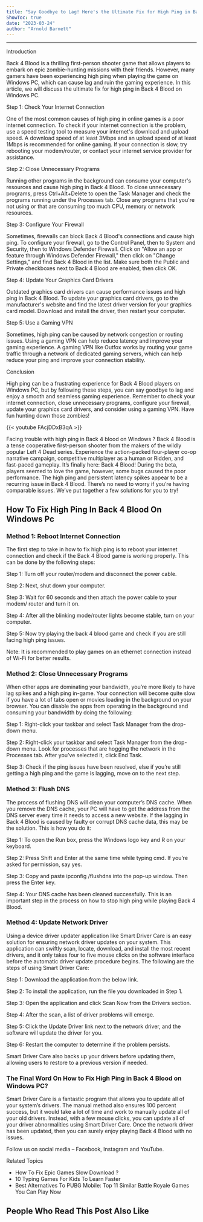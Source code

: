 ```yaml
---
title: "Say Goodbye to Lag! Here's the Ultimate Fix for High Ping in Back 4 Blood on Windows PC!"
ShowToc: true 
date: "2023-03-24"
author: "Arnold Barnett"
---
```

*****
Introduction

Back 4 Blood is a thrilling first-person shooter game that allows players to embark on epic zombie-hunting missions with their friends. However, many gamers have been experiencing high ping when playing the game on Windows PC, which can cause lag and ruin the gaming experience. In this article, we will discuss the ultimate fix for high ping in Back 4 Blood on Windows PC.

Step 1: Check Your Internet Connection

One of the most common causes of high ping in online games is a poor internet connection. To check if your internet connection is the problem, use a speed testing tool to measure your internet's download and upload speed. A download speed of at least 3Mbps and an upload speed of at least 1Mbps is recommended for online gaming. If your connection is slow, try rebooting your modem/router, or contact your internet service provider for assistance.

Step 2: Close Unnecessary Programs

Running other programs in the background can consume your computer's resources and cause high ping in Back 4 Blood. To close unnecessary programs, press Ctrl+Alt+Delete to open the Task Manager and check the programs running under the Processes tab. Close any programs that you're not using or that are consuming too much CPU, memory or network resources.

Step 3: Configure Your Firewall

Sometimes, firewalls can block Back 4 Blood's connections and cause high ping. To configure your firewall, go to the Control Panel, then to System and Security, then to Windows Defender Firewall. Click on "Allow an app or feature through Windows Defender Firewall," then click on "Change Settings," and find Back 4 Blood in the list. Make sure both the Public and Private checkboxes next to Back 4 Blood are enabled, then click OK.

Step 4: Update Your Graphics Card Drivers

Outdated graphics card drivers can cause performance issues and high ping in Back 4 Blood. To update your graphics card drivers, go to the manufacturer's website and find the latest driver version for your graphics card model. Download and install the driver, then restart your computer.

Step 5: Use a Gaming VPN

Sometimes, high ping can be caused by network congestion or routing issues. Using a gaming VPN can help reduce latency and improve your gaming experience. A gaming VPN like Outfox works by routing your game traffic through a network of dedicated gaming servers, which can help reduce your ping and improve your connection stability.

Conclusion

High ping can be a frustrating experience for Back 4 Blood players on Windows PC, but by following these steps, you can say goodbye to lag and enjoy a smooth and seamless gaming experience. Remember to check your internet connection, close unnecessary programs, configure your firewall, update your graphics card drivers, and consider using a gaming VPN. Have fun hunting down those zombies!

{{< youtube FAcjDDxB3qA >}} 



Facing trouble with high ping in Back 4 blood on Windows ? Back 4 Blood is a tense cooperative first-person shooter from the makers of the wildly popular Left 4 Dead series. Experience the action-packed four-player co-op narrative campaign, competitive multiplayer as a human or Ridden, and fast-paced gameplay. It’s finally here: Back 4 Blood! During the beta, players seemed to love the game, however, some bugs caused the poor performance. The high ping and persistent latency spikes appear to be a recurring issue in Back 4 Blood. There’s no need to worry if you’re having comparable issues. We’ve put together a few solutions for you to try!
 
## How To Fix High Ping In Back 4 Blood On Windows Pc
 
### Method 1: Reboot Internet Connection
 
The first step to take in how to fix high ping is to reboot your internet connection and check if the Back 4 Blood game is working properly. This can be done by the following steps:
 
Step 1: Turn off your router/modem and disconnect the power cable.
 

 
Step 2: Next, shut down your computer.
 
Step 3: Wait for 60 seconds and then attach the power cable to your modem/ router and turn it on.
 
Step 4: After all the blinking mode/router lights become stable, turn on your computer.
 
Step 5: Now try playing the back 4 blood game and check if you are still facing high ping issues.
 
Note: It is recommended to play games on an ethernet connection instead of Wi-Fi for better results.
 
### Method 2: Close Unnecessary Programs
 
When other apps are dominating your bandwidth, you’re more likely to have lag spikes and a high ping in-game. Your connection will become quite slow if you have a lot of tabs open or movies loading in the background on your browser. You can disable the apps from operating in the background and consuming your bandwidth by doing the following:
 
Step 1: Right-click your taskbar and select Task Manager from the drop-down menu.
 
Step 2: Right-click your taskbar and select Task Manager from the drop-down menu. Look for processes that are hogging the network in the Processes tab. After you’ve selected it, click End Task.
 
Step 3: Check if the ping issues have been resolved, else if you’re still getting a high ping and the game is lagging, move on to the next step.
 
### Method 3: Flush DNS
 
The process of flushing DNS will clean your computer’s DNS cache. When you remove the DNS cache, your PC will have to get the address from the DNS server every time it needs to access a new website. If the lagging in Back 4 Blood is caused by faulty or corrupt DNS cache data, this may be the solution. This is how you do it:
 
Step 1: To open the Run box, press the Windows logo key and R on your keyboard.
 
Step 2: Press Shift and Enter at the same time while typing cmd. If you’re asked for permission, say yes.
 
Step 3: Copy and paste ipconfig /flushdns into the pop-up window. Then press the Enter key.
 
Step 4: Your DNS cache has been cleaned successfully. This is an important step in the process on how to stop high ping while playing Back 4 Blood.
 
### Method 4: Update Network Driver
 
Using a device driver updater application like Smart Driver Care is an easy solution for ensuring network driver updates on your system. This application can swiftly scan, locate, download, and install the most recent drivers, and it only takes four to five mouse clicks on the software interface before the automatic driver update procedure begins. The following are the steps of using Smart Driver Care:
 
Step 1: Download the application from the below link.
 
Step 2: To install the application, run the file you downloaded in Step 1.
 
Step 3: Open the application and click Scan Now from the Drivers section.
 
Step 4: After the scan, a list of driver problems will emerge.
 
Step 5: Click the Update Driver link next to the network driver, and the software will update the driver for you.
 
Step 6: Restart the computer to determine if the problem persists.
 
Smart Driver Care also backs up your drivers before updating them, allowing users to restore to a previous version if needed.
 
### The Final Word On How to Fix High Ping in Back 4 Blood on Windows PC?
 
Smart Driver Care is a fantastic program that allows you to update all of your system’s drivers. The manual method also ensures 100 percent success, but it would take a lot of time and work to manually update all of your old drivers. Instead, with a few mouse clicks, you can update all of your driver abnormalities using Smart Driver Care. Once the network driver has been updated, then you can surely enjoy playing Back 4 Blood with no issues.
 
Follow us on social media – Facebook, Instagram and YouTube.
 
Related Topics
 
- How To Fix Epic Games Slow Download ?
 - 10 Typing Games For Kids To Learn Faster
 - Best Alternatives To PUBG Mobile: Top 11 Similar Battle Royale Games You Can Play Now

 
##  People Who Read This Post Also Like 



